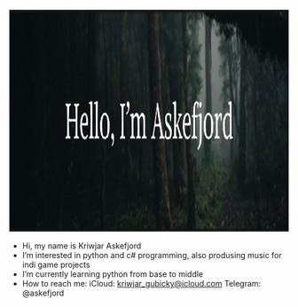 <img
  class="fit-picture"
  src="https://github.com/Askefjord/Askefjord/blob/main/Title.png"
  height="400"
  weight="600"
  alt="Forest" />
  
- Hi, my name is Kriwjar Askefjord
- I’m interested in python and c# programming, also produsing music for indi game projects
- I’m currently learning python from base to middle
- How to reach me: iCloud: kriwjar_gubicky@icloud.com Telegram: @askefjord  
